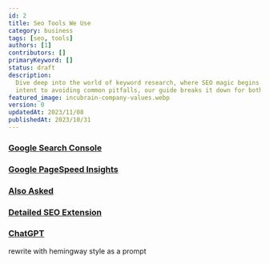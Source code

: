 ```yaml
---
id: 2
title: Seo Tools We Use
category: business
tags: [seo, tools]
authors: [1]
contributors: []
primaryKeyword: []
status: draft
description:
  Dive deep into the world of keyword research, where SEO magic begins. From understanding user
  intent to avoiding common pitfalls, our guide breaks it down for both beginners and pros.
featured_image: incubrain-company-values.webp
version: 0
updatedAt: 2023/11/08
publishedAt: 2023/10/31
---
```


<!-- also asked -->

### [Google Search Console](https://search.google.com/search-console/about)
### [Google PageSpeed Insights](https://developers.google.com/speed/pagespeed/insights/)
### [Also Asked](https://alsoasked.com/)
### [Detailed SEO Extension](https://chromewebstore.google.com/detail/detailed-seo-extension/pfjdepjjfjjahkjfpkcgfmfhmnakjfba)

### [ChatGPT]()

rewrite with hemingway style as a prompt
